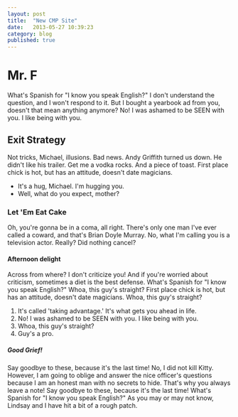 ```yaml
---
layout: post
title:  "New CMP Site"
date:   2013-05-27 10:39:23
category: blog
published: true
---
```



# Mr. F

What's Spanish for "I know you speak English?" I don't understand the question, and I won't respond to it. But I bought a yearbook ad from you, doesn't that mean anything anymore? No! I was ashamed to be SEEN with you. I like being with you.

## Exit Strategy

Not tricks, Michael, illusions. Bad news. Andy Griffith turned us down. He didn't like his trailer. Get me a vodka rocks. And a piece of toast. First place chick is hot, but has an attitude, doesn't date magicians.

- It's a hug, Michael. I'm hugging you.
- Well, what do you expect, mother?

### Let 'Em Eat Cake

Oh, you're gonna be in a coma, all right. There's only one man I've ever called a coward, and that's Brian Doyle Murray. No, what I'm calling you is a television actor. Really? Did nothing cancel?

#### Afternoon delight

Across from where? I don't criticize you! And if you're worried about criticism, sometimes a diet is the best defense. What's Spanish for "I know you speak English?" Whoa, this guy's straight? First place chick is hot, but has an attitude, doesn't date magicians. Whoa, this guy's straight?


1. It's called 'taking advantage.' It's what gets you ahead in life.
2. No! I was ashamed to be SEEN with you. I like being with you.
3. Whoa, this guy's straight?
4. Guy's a pro.

##### Good Grief!

Say goodbye to these, because it's the last time! No, I did not kill Kitty. However, I am going to oblige and answer the nice officer's questions because I am an honest man with no secrets to hide. That's why you always leave a note! Say goodbye to these, because it's the last time! What's Spanish for "I know you speak English?" As you may or may not know, Lindsay and I have hit a bit of a rough patch.

